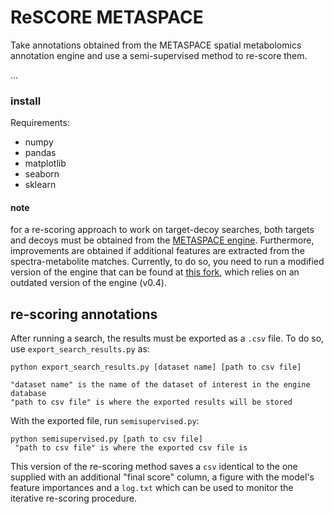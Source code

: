 # ReSCORE METASPACE

Take annotations obtained from the METASPACE spatial metabolomics annotation engine and use a semi-supervised method to re-score them.

...

### install

Requirements:
- numpy
- pandas
- matplotlib
- seaborn
- sklearn

#### note
for a re-scoring approach to work on target-decoy searches, both targets and decoys must be obtained from the [METASPACE engine](https://github.com/METASPACE2020/sm-engine). Furthermore, improvements are obtained if additional features are extracted from the spectra-metabolite matches. Currently, to do so, you need to run a modified version of the engine that can be found at [this fork](https://github.com/anasilviacs/sm-engine/tree/extra_features), which relies on an outdated version of the engine (v0.4).

## re-scoring annotations

After running a search, the results must be exported as a `.csv` file. To do so, use `export_search_results.py` as:

```
python export_search_results.py [dataset name] [path to csv file]

"dataset name" is the name of the dataset of interest in the engine database
"path to csv file" is where the exported results will be stored
```

With the exported file, run `semisupervised.py`:

```
python semisupervised.py [path to csv file]
 "path to csv file" is where the exported csv file is
```

This version of the re-scoring method saves a `csv` identical to the one supplied with an additional "final score" column, a figure with the model's feature importances and a `log.txt` which can be used to monitor the iterative re-scoring procedure.
